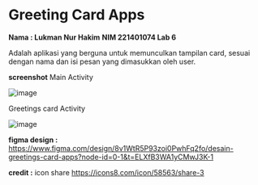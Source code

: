 # Greeting Card Apps
**Nama : Lukman Nur Hakim**
**NIM 221401074
Lab 6**

Adalah aplikasi yang berguna untuk memunculkan tampilan card, sesuai dengan nama dan isi pesan yang dimasukkan oleh user.

**screenshot**
Main Activity


![image](https://github.com/user-attachments/assets/5a518b78-a532-4305-a451-f6823d01acb3)

Greetings card Activity


![image](https://github.com/user-attachments/assets/7fe8b949-e1d6-4d84-8311-f4bebaee98af)

**figma design :** https://www.figma.com/design/8v1WtR5P93zoi0PwhFq2fo/desain-greetings-card-apps?node-id=0-1&t=ELXfB3WA1yCMwJ3K-1

**credit :**
icon share https://icons8.com/icon/58563/share-3
